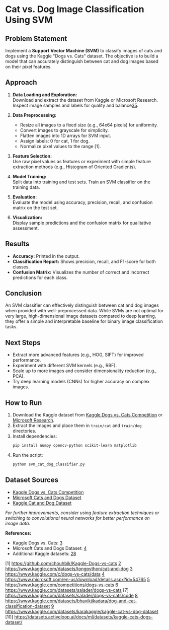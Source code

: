 # Cat vs. Dog Image Classification Using SVM

## Problem Statement

Implement a **Support Vector Machine (SVM)** to classify images of cats and dogs using the Kaggle "Dogs vs. Cats" dataset. The objective is to build a model that can accurately distinguish between cat and dog images based on their pixel features.

## Approach

1. **Data Loading and Exploration:**  
   Download and extract the dataset from Kaggle or Microsoft Research. Inspect image samples and labels for quality and balance[3][4][5].

2. **Data Preprocessing:**  
   - Resize all images to a fixed size (e.g., 64x64 pixels) for uniformity.  
   - Convert images to grayscale for simplicity.  
   - Flatten images into 1D arrays for SVM input.  
   - Assign labels: 0 for cat, 1 for dog.  
   - Normalize pixel values to the range [1].

3. **Feature Selection:**  
   Use raw pixel values as features or experiment with simple feature extraction methods (e.g., Histogram of Oriented Gradients).

4. **Model Training:**  
   Split data into training and test sets. Train an SVM classifier on the training data.

5. **Evaluation:**  
   Evaluate the model using accuracy, precision, recall, and confusion matrix on the test set.

6. **Visualization:**  
   Display sample predictions and the confusion matrix for qualitative assessment.

## Results

- **Accuracy:** Printed in the output.
- **Classification Report:** Shows precision, recall, and F1-score for both classes.
- **Confusion Matrix:** Visualizes the number of correct and incorrect predictions for each class.

## Conclusion

An SVM classifier can effectively distinguish between cat and dog images when provided with well-preprocessed data. While SVMs are not optimal for very large, high-dimensional image datasets compared to deep learning, they offer a simple and interpretable baseline for binary image classification tasks.

## Next Steps

- Extract more advanced features (e.g., HOG, SIFT) for improved performance.
- Experiment with different SVM kernels (e.g., RBF).
- Scale up to more images and consider dimensionality reduction (e.g., PCA).
- Try deep learning models (CNNs) for higher accuracy on complex images.

## How to Run

1. Download the Kaggle dataset from [Kaggle Dogs vs. Cats Competition][3] or [Microsoft Research][4].
2. Extract the images and place them in `train/cat` and `train/dog` directories.
3. Install dependencies:
    ```bash
    pip install numpy opencv-python scikit-learn matplotlib
    ```
4. Run the script:
    ```bash
    python svm_cat_dog_classifier.py
    ```

## Dataset Sources

- [Kaggle Dogs vs. Cats Competition][3]
- [Microsoft Cats and Dogs Dataset][4]
- [Kaggle Cat and Dog Dataset][2]

*For further improvements, consider using feature extraction techniques or switching to convolutional neural networks for better performance on image data.*

**References:**  
- Kaggle Dogs vs. Cats: [3][5]
- Microsoft Cats and Dogs Dataset: [4]
- Additional Kaggle datasets: [2][6][8][9]

[2]: https://www.kaggle.com/datasets/tongpython/cat-and-dog  
[3]: https://www.kaggle.com/c/dogs-vs-cats/data  
[4]: https://www.microsoft.com/en-us/download/details.aspx?id=54765  
[5]: https://www.kaggle.com/competitions/dogs-vs-cats  
[6]: https://www.kaggle.com/datasets/salader/dogs-vs-cats  
[8]: https://www.kaggle.com/datasets/bhavikjikadara/dog-and-cat-classification-dataset  
[9]: https://www.kaggle.com/datasets/karakaggle/kaggle-cat-vs-dog-dataset

[1] https://github.com/chouhbik/Kaggle-Dogs-vs-cats
[2] https://www.kaggle.com/datasets/tongpython/cat-and-dog
[3] https://www.kaggle.com/c/dogs-vs-cats/data
[4] https://www.microsoft.com/en-us/download/details.aspx?id=54765
[5] https://www.kaggle.com/competitions/dogs-vs-cats
[6] https://www.kaggle.com/datasets/salader/dogs-vs-cats
[7] https://www.kaggle.com/datasets/salader/dogs-vs-cats/code
[8] https://www.kaggle.com/datasets/bhavikjikadara/dog-and-cat-classification-dataset
[9] https://www.kaggle.com/datasets/karakaggle/kaggle-cat-vs-dog-dataset
[10] https://datasets.activeloop.ai/docs/ml/datasets/kaggle-cats-dogs-dataset/
